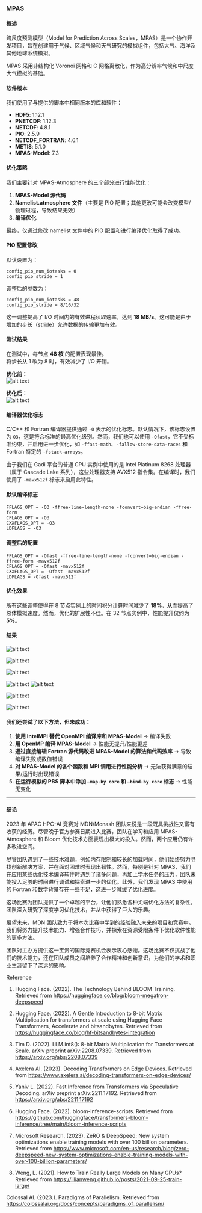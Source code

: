 ### MPAS 

#### 概述  
跨尺度预测模型（Model for Prediction Across Scales，MPAS）是一个协作开发项目，旨在创建用于气候、区域气候和天气研究的模拟组件，包括大气、海洋及其他地球系统模拟。  

MPAS 采用非结构化 Voronoi 网格和 C 网格离散化，作为高分辨率气候和中尺度大气模拟的基础。  

#### 软件版本  
我们使用了与提供的脚本中相同版本的库和软件：  
- **HDF5**: 1.12.1  
- **PNETCDF**: 1.12.3  
- **NETCDF**: 4.8.1  
- **PIO**: 2.5.9  
- **NETCDF_FORTRAN**: 4.6.1  
- **METIS**: 5.1.0  
- **MPAS-Model**: 7.3  

#### 优化策略  
我们主要针对 MPAS-Atmosphere 的三个部分进行性能优化：  
1. **MPAS-Model 源代码**  
2. **Namelist.atmosphere 文件**（主要是 PIO 配置；其他更改可能会改变模型/物理过程，导致结果无效）  
3. **编译优化**  

最终，仅通过修改 namelist 文件中的 PIO 配置和进行编译优化取得了成功。  

#### PIO 配置修改  
默认设置为：  
```  
config_pio_num_iotasks = 0  
config_pio_stride = 1  
```  

调整后的参数为：  
```  
config_pio_num_iotasks = 48  
config_pio_stride = 8/16/32  
```  

这一调整提高了 I/O 时间内的有效进程读取速率，达到 **18 MB/s**。这可能是由于增加的步长（stride）允许数据的传输更加有效。  

#### 测试结果  
在测试中，每节点 **48 核** 的配置表现最佳。  
将步长从 1 改为 8 时，有效减少了 I/O 开销。  

**优化前：**  
![alt text](image-1.png)

**优化后：**  
![alt text](image-2.png)


#### 编译器优化标志  
C/C++ 和 Fortran 编译器提供通过 `-O` 表示的优化标志。默认情况下，该标志设置为 `O3`，这是符合标准的最高优化级别。然而，我们也可以使用 `-Ofast`，它不受标准约束，并启用进一步优化，如 `-ffast-math`、`-fallow-store-data-races` 和 Fortran 特定的 `-fstack-arrays`。  

由于我们在 Gadi 平台的普通 CPU 实例中使用的是 Intel Platinum 8268 处理器（属于 Cascade Lake 系列），这些处理器支持 AVX512 指令集。在编译时，我们使用了 `-mavx512f` 标志来启用此特性。  

#### 默认编译标志  
```  
FFLAGS_OPT = -O3 -ffree-line-length-none -fconvert=big-endian -ffree-form  
CFLAGS_OPT = -O3  
CXXFLAGS_OPT = -O3  
LDFLAGS = -O3  
```  

#### 调整后的配置  
```  
FFLAGS_OPT = -Ofast -ffree-line-length-none -fconvert=big-endian -ffree-form -mavx512f  
CFLAGS_OPT = -Ofast -mavx512f  
CXXFLAGS_OPT = -Ofast -mavx512f  
LDFLAGS = -Ofast -mavx512f  
```  

#### 优化效果  
所有这些调整使得在 8 节点实例上的时间积分计算时间减少了 **18%**，从而提高了总体模拟速度。然而，优化的扩展性不佳。在 32 节点实例中，性能提升仅约为 **5%**。  

#### 结果  

![alt text](image-3.png)

![alt text](image-4.png)

![alt text](image-5.png)

![alt text](image-6.png)
![alt text](image-7.png)

![alt text](image-8.png)

![alt text](image-9.png)


#### 我们还尝试了以下方法，但未成功：  
1. **使用 IntelMPI 替代 OpenMPI 编译库和 MPAS-Model** -> 编译失败  
2. **用 OpenMP 编译 MPAS-Model** -> 性能无提升/性能更差  
3. **通过直接编辑 Fortran 源代码改进 MPAS-Model 的算法和代码效率** -> 导致编译失败或数值错误  
4. **对 MPAS-Model 的各个函数和 MPI 调用进行性能分析** -> 无法获得满意的结果/运行时出现错误  
5. **在运行模拟的 PBS 脚本中添加 `–map-by core` 和 `–bind-by core` 标志** -> 性能无变化  

---

#### 结论  
2023 年 APAC HPC-AI 竞赛对 MDN/Monash 团队来说是一段既具挑战性又富有收获的经历。尽管晚于官方参赛日期进入比赛，团队在学习和应用 MPAS-Atmosphere 和 Bloom 优化技术方面表现出极大的投入。然而，两个应用仍有许多改进空间。  

尽管团队遇到了一些技术难题，例如内存限制和较长的加载时间，他们始终努力寻找创新解决方案，并在面对困难时表现出韧性。然而，特别是针对 MPAS，我们在应用某些优化技术编译软件时遇到了诸多问题，再加上学术任务的压力，团队未能投入足够的时间进行调试和探索进一步的优化。此外，我们发现 MPAS 中使用的 Fortran 和数学背景存在一些不足，这进一步减缓了优化进度。  

这场比赛为团队提供了一个卓越的平台，让他们熟悉各种尖端优化方法的复杂性。团队深入研究了深度学习优化技术，并从中获得了巨大的乐趣。  

展望未来，MDN 团队致力于将本次比赛中学到的经验融入未来的项目和竞赛中。我们将努力提升技术能力、增强合作技巧，并探索在资源受限条件下优化软件性能的更多方法。  

团队对主办方提供这一宝贵的国际竞赛机会表示衷心感谢。这场比赛不仅挑战了他们的技术能力，还在团队成员之间培养了合作精神和创新意识，为他们的学术和职业生涯留下了深远的影响。  


Reference
1. Hugging Face. (2022). The Technology Behind BLOOM Training. Retrieved from https://huggingface.co/blog/bloom-megatron-deepspeed

2. Hugging Face. (2022). A Gentle Introduction to 8-bit Matrix Multiplication for transformers at scale using Hugging Face Transformers, Accelerate and bitsandbytes. Retrieved from https://huggingface.co/blog/hf-bitsandbytes-integration

3. Tim D. (2022). LLM.int8(): 8-bit Matrix Multiplication for Transformers at Scale. arXiv preprint arXiv:2208.07339. Retrieved from https://arxiv.org/abs/2208.07339

4. Axelera AI. (2023). Decoding Transformers on Edge Devices. Retrieved from https://www.axelera.ai/decoding-transformers-on-edge-devices/

5. Yaniv L. (2022). Fast Inference from Transformers via Speculative Decoding. arXiv preprint arXiv:2211.17192. Retrieved from https://arxiv.org/abs/2211.17192

6. Hugging Face. (2022). bloom-inference-scripts. Retrieved from https://github.com/huggingface/transformers-bloom-inference/tree/main/bloom-inference-scripts

7. Microsoft Research. (2023). ZeRO & DeepSpeed: New system optimizations enable training models with over 100 billion parameters. Retrieved from https://www.microsoft.com/en-us/research/blog/zero-deepspeed-new-system-optimizations-enable-training-models-with-over-100-billion-parameters/

8. Weng, L. (2021). How to Train Really Large Models on Many GPUs? Retrieved from https://lilianweng.github.io/posts/2021-09-25-train-large/

Colossal AI. (2023.). Paradigms of Parallelism. Retrieved from https://colossalai.org/docs/concepts/paradigms_of_parallelism/